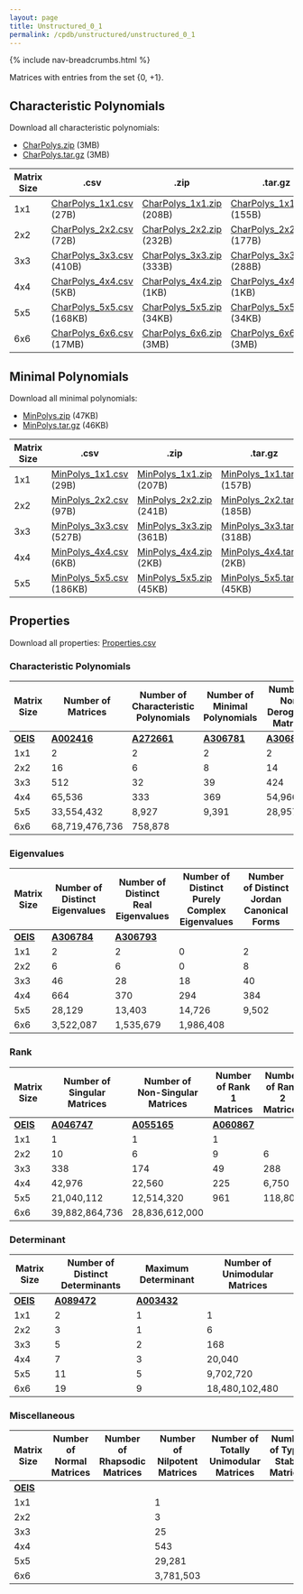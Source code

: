 ```yaml
---
layout: page
title: Unstructured_0_1
permalink: /cpdb/unstructured/unstructured_0_1
---
```


{% include nav-breadcrumbs.html %}

Matrices with entries from the set {0, +1}.

## Characteristic Polynomials

Download all characteristic polynomials:
- <a href="http://cpdb.bohemianmatrices.com/Unstructured/Unstructured_0_1/Data/CharPolys.zip">CharPolys.zip</a> (3MB)
- <a href="http://cpdb.bohemianmatrices.com/Unstructured/Unstructured_0_1/Data/CharPolys.tar.gz">CharPolys.tar.gz</a> (3MB)

| Matrix Size | .csv | .zip | .tar.gz |
| --- | --- | --- | --- |
| 1x1 | <a href="http://cpdb.bohemianmatrices.com/Unstructured/Unstructured_0_1/Data/CharPolys_1x1.csv">CharPolys_1x1.csv</a> (27B)| <a href="http://cpdb.bohemianmatrices.com/Unstructured/Unstructured_0_1/Data/CharPolys_1x1.zip">CharPolys_1x1.zip</a> (208B)| <a href="http://cpdb.bohemianmatrices.com/Unstructured/Unstructured_0_1/Data/CharPolys_1x1.tar.gz">CharPolys_1x1.tar.gz</a> (155B) |
| 2x2 | <a href="http://cpdb.bohemianmatrices.com/Unstructured/Unstructured_0_1/Data/CharPolys_2x2.csv">CharPolys_2x2.csv</a> (72B)| <a href="http://cpdb.bohemianmatrices.com/Unstructured/Unstructured_0_1/Data/CharPolys_2x2.zip">CharPolys_2x2.zip</a> (232B)| <a href="http://cpdb.bohemianmatrices.com/Unstructured/Unstructured_0_1/Data/CharPolys_2x2.tar.gz">CharPolys_2x2.tar.gz</a> (177B) |
| 3x3 | <a href="http://cpdb.bohemianmatrices.com/Unstructured/Unstructured_0_1/Data/CharPolys_3x3.csv">CharPolys_3x3.csv</a> (410B)| <a href="http://cpdb.bohemianmatrices.com/Unstructured/Unstructured_0_1/Data/CharPolys_3x3.zip">CharPolys_3x3.zip</a> (333B)| <a href="http://cpdb.bohemianmatrices.com/Unstructured/Unstructured_0_1/Data/CharPolys_3x3.tar.gz">CharPolys_3x3.tar.gz</a> (288B) |
| 4x4 | <a href="http://cpdb.bohemianmatrices.com/Unstructured/Unstructured_0_1/Data/CharPolys_4x4.csv">CharPolys_4x4.csv</a> (5KB)| <a href="http://cpdb.bohemianmatrices.com/Unstructured/Unstructured_0_1/Data/CharPolys_4x4.zip">CharPolys_4x4.zip</a> (1KB)| <a href="http://cpdb.bohemianmatrices.com/Unstructured/Unstructured_0_1/Data/CharPolys_4x4.tar.gz">CharPolys_4x4.tar.gz</a> (1KB) |
| 5x5 | <a href="http://cpdb.bohemianmatrices.com/Unstructured/Unstructured_0_1/Data/CharPolys_5x5.csv">CharPolys_5x5.csv</a> (168KB)| <a href="http://cpdb.bohemianmatrices.com/Unstructured/Unstructured_0_1/Data/CharPolys_5x5.zip">CharPolys_5x5.zip</a> (34KB)| <a href="http://cpdb.bohemianmatrices.com/Unstructured/Unstructured_0_1/Data/CharPolys_5x5.tar.gz">CharPolys_5x5.tar.gz</a> (34KB) |
| 6x6 | <a href="http://cpdb.bohemianmatrices.com/Unstructured/Unstructured_0_1/Data/CharPolys_6x6.csv">CharPolys_6x6.csv</a> (17MB)| <a href="http://cpdb.bohemianmatrices.com/Unstructured/Unstructured_0_1/Data/CharPolys_6x6.zip">CharPolys_6x6.zip</a> (3MB)| <a href="http://cpdb.bohemianmatrices.com/Unstructured/Unstructured_0_1/Data/CharPolys_6x6.tar.gz">CharPolys_6x6.tar.gz</a> (3MB) |

## Minimal Polynomials

Download all minimal polynomials:
- <a href="http://cpdb.bohemianmatrices.com/Unstructured/Unstructured_0_1/Data/MinPolys.zip">MinPolys.zip</a> (47KB)
- <a href="http://cpdb.bohemianmatrices.com/Unstructured/Unstructured_0_1/Data/MinPolys.tar.gz">MinPolys.tar.gz</a> (46KB)

| Matrix Size | .csv | .zip | .tar.gz |
| --- | --- | --- | --- |
| 1x1 | <a href="http://cpdb.bohemianmatrices.com/Unstructured/Unstructured_0_1/Data/MinPolys_1x1.csv">MinPolys_1x1.csv</a> (29B)| <a href="http://cpdb.bohemianmatrices.com/Unstructured/Unstructured_0_1/Data/MinPolys_1x1.zip">MinPolys_1x1.zip</a> (207B)| <a href="http://cpdb.bohemianmatrices.com/Unstructured/Unstructured_0_1/Data/MinPolys_1x1.tar.gz">MinPolys_1x1.tar.gz</a> (157B) |
| 2x2 | <a href="http://cpdb.bohemianmatrices.com/Unstructured/Unstructured_0_1/Data/MinPolys_2x2.csv">MinPolys_2x2.csv</a> (97B)| <a href="http://cpdb.bohemianmatrices.com/Unstructured/Unstructured_0_1/Data/MinPolys_2x2.zip">MinPolys_2x2.zip</a> (241B)| <a href="http://cpdb.bohemianmatrices.com/Unstructured/Unstructured_0_1/Data/MinPolys_2x2.tar.gz">MinPolys_2x2.tar.gz</a> (185B) |
| 3x3 | <a href="http://cpdb.bohemianmatrices.com/Unstructured/Unstructured_0_1/Data/MinPolys_3x3.csv">MinPolys_3x3.csv</a> (527B)| <a href="http://cpdb.bohemianmatrices.com/Unstructured/Unstructured_0_1/Data/MinPolys_3x3.zip">MinPolys_3x3.zip</a> (361B)| <a href="http://cpdb.bohemianmatrices.com/Unstructured/Unstructured_0_1/Data/MinPolys_3x3.tar.gz">MinPolys_3x3.tar.gz</a> (318B) |
| 4x4 | <a href="http://cpdb.bohemianmatrices.com/Unstructured/Unstructured_0_1/Data/MinPolys_4x4.csv">MinPolys_4x4.csv</a> (6KB)| <a href="http://cpdb.bohemianmatrices.com/Unstructured/Unstructured_0_1/Data/MinPolys_4x4.zip">MinPolys_4x4.zip</a> (2KB)| <a href="http://cpdb.bohemianmatrices.com/Unstructured/Unstructured_0_1/Data/MinPolys_4x4.tar.gz">MinPolys_4x4.tar.gz</a> (2KB) |
| 5x5 | <a href="http://cpdb.bohemianmatrices.com/Unstructured/Unstructured_0_1/Data/MinPolys_5x5.csv">MinPolys_5x5.csv</a> (186KB)| <a href="http://cpdb.bohemianmatrices.com/Unstructured/Unstructured_0_1/Data/MinPolys_5x5.zip">MinPolys_5x5.zip</a> (45KB)| <a href="http://cpdb.bohemianmatrices.com/Unstructured/Unstructured_0_1/Data/MinPolys_5x5.tar.gz">MinPolys_5x5.tar.gz</a> (45KB) |



## Properties

Download all properties: <a href="http://cpdb.bohemianmatrices.com/Unstructured/Unstructured_0_1/Properties.csv">Properties.csv</a>

### Characteristic Polynomials

| Matrix Size | Number of Matrices | Number of Characteristic Polynomials | Number of Minimal Polynomials | Number of Non-Derogatory Matrices | Maximum Characteristic Height |
| --- | --- | --- | --- | --- | --- |
| [__OEIS__](https://oeis.org/) | [__A002416__](https://oeis.org/A002416) | [__A272661__](https://oeis.org/A272661) | [__A306781__](https://oeis.org/A306781) | [__A306815__](https://oeis.org/A306815) | |
| 1x1 | 2 | 2 | 2 | 2 | 1 |
| 2x2 | 16 | 6 | 8 | 14 | 2 |
| 3x3 | 512 | 32 | 39 | 424 | 3 |
| 4x4 | 65,536 | 333 | 369 | 54,966 | 8 |
| 5x5 | 33,554,432 | 8,927 | 9,391 | 28,957,764 | 20 |
| 6x6 | 68,719,476,736 | 758,878 | | | 45 |

### Eigenvalues

| Matrix Size | Number of Distinct Eigenvalues | Number of Distinct Real Eigenvalues | Number of Distinct Purely Complex Eigenvalues | Number of Distinct Jordan Canonical Forms |
| --- | --- | --- | --- | --- |
| [__OEIS__](https://oeis.org/) | [__A306784__](https://oeis.org/A306784) | [__A306793__](https://oeis.org/A306793) | | |
| 1x1 | 2 | 2 | 0 | 2 |
| 2x2 | 6 | 6 | 0 | 8 |
| 3x3 | 46 | 28 | 18 | 40 |
| 4x4 | 664 | 370 | 294 | 384 |
| 5x5 | 28,129 | 13,403 | 14,726 | 9,502 |
| 6x6 | 3,522,087 | 1,535,679 | 1,986,408 | |

### Rank

| Matrix Size | Number of Singular Matrices | Number of Non-Singular Matrices | Number of Rank 1 Matrices | Number of Rank 2 Matrices | Number of Rank 3 Matrices | Number of Rank 4 Matrices | Number of Rank 5 Matrices | Number of Rank 6 Matrices |
| --- | --- | --- | --- | --- | --- | --- | --- | --- |
| [__OEIS__](https://oeis.org/) | [__A046747__](https://oeis.org/A046747) | [__A055165__](https://oeis.org/A055165) | [__A060867__](https://oeis.org/A060867) | | | | | |
| 1x1 | 1 | 1 | 1 | | | | | |
| 2x2 | 10 | 6 | 9 | 6 | | | | |
| 3x3 | 338 | 174 | 49 | 288 | 174 | | | |
| 4x4 | 42,976 | 22,560 | 225 | 6,750 | 36,000 | 22,560 | | |
| 5x5 | 21,040,112 | 12,514,320 | 961 | 118,800 | 3,159,750 | 17,760,600 | 12,514,320 | |
| 6x6 | 39,882,864,736 | 28,836,612,000 | | | | | | |

### Determinant

| Matrix Size | Number of Distinct Determinants | Maximum Determinant | Number of Unimodular Matrices |
| --- | --- | --- | --- |
| [__OEIS__](https://oeis.org/) | [__A089472__](https://oeis.org/A089472) | [__A003432__](https://oeis.org/A003432) | |
| 1x1 | 2 | 1 | 1 |
| 2x2 | 3 | 1 | 6 |
| 3x3 | 5 | 2 | 168 |
| 4x4 | 7 | 3 | 20,040 |
| 5x5 | 11 | 5 | 9,702,720 |
| 6x6 | 19 | 9 | 18,480,102,480 |

### Miscellaneous

| Matrix Size | Number of Normal Matrices | Number of Rhapsodic Matrices | Number of Nilpotent Matrices | Number of Totally Unimodular Matrices | Number of Type I Stable Matrices | Number of Type II Stable Matrices |
| --- | --- | --- | --- | --- | --- | --- |
| [__OEIS__](https://oeis.org/) | | | | | | |
| 1x1 | | | 1 | | | |
| 2x2 | | | 3 | | | |
| 3x3 | | | 25 | | | |
| 4x4 | | | 543 | | | |
| 5x5 | | | 29,281 | | | |
| 6x6 | | | 3,781,503 | | | |
